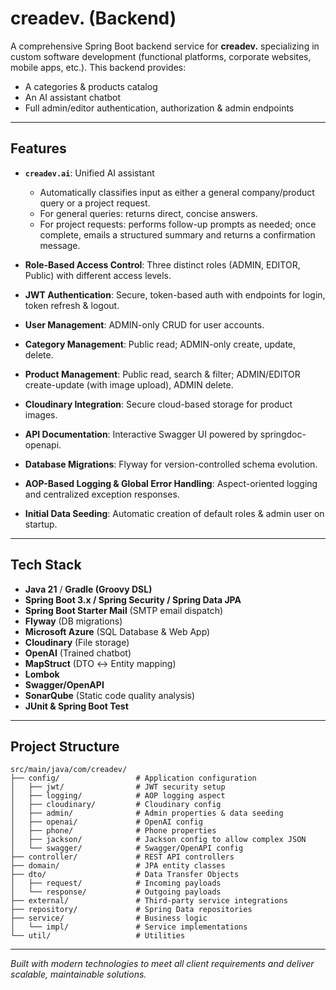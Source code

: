 # creadev. (Backend)

A comprehensive Spring Boot backend service for **creadev.** specializing in custom software development (functional platforms, corporate websites, mobile apps, etc.). This backend provides:

- A categories & products catalog
- An AI assistant chatbot
- Full admin/editor authentication, authorization & admin endpoints

---

## Features

- **`creadev.ai`**: Unified AI assistant
  - Automatically classifies input as either a general company/product query or a project request.
  - For general queries: returns direct, concise answers.
  - For project requests: performs follow-up prompts as needed; once complete, emails a structured summary and returns a confirmation message.

- **Role-Based Access Control**: Three distinct roles (ADMIN, EDITOR, Public) with different access levels.

- **JWT Authentication**: Secure, token-based auth with endpoints for login, token refresh & logout.

- **User Management**: ADMIN-only CRUD for user accounts.

- **Category Management**: Public read; ADMIN-only create, update, delete.

- **Product Management**: Public read, search & filter; ADMIN/EDITOR create-update (with image upload), ADMIN delete.

- **Cloudinary Integration**: Secure cloud-based storage for product images.

- **API Documentation**: Interactive Swagger UI powered by springdoc-openapi.

- **Database Migrations**: Flyway for version-controlled schema evolution.

- **AOP-Based Logging & Global Error Handling**: Aspect-oriented logging and centralized exception responses.

- **Initial Data Seeding**: Automatic creation of default roles & admin user on startup.

---

## Tech Stack

- **Java 21** / **Gradle (Groovy DSL)**
- **Spring Boot 3.x / Spring Security / Spring Data JPA**
- **Spring Boot Starter Mail** (SMTP email dispatch)
- **Flyway** (DB migrations)
- **Microsoft Azure** (SQL Database & Web App)
- **Cloudinary** (File storage)
- **OpenAI** (Trained chatbot)
- **MapStruct** (DTO ↔ Entity mapping)
- **Lombok**
- **Swagger/OpenAPI**
- **SonarQube** (Static code quality analysis)
- **JUnit & Spring Boot Test**

---

## Project Structure

```plaintext
src/main/java/com/creadev/
├── config/                 # Application configuration
│   ├── jwt/                # JWT security setup
│   ├── logging/            # AOP logging aspect
│   ├── cloudinary/         # Cloudinary config
│   ├── admin/              # Admin properties & data seeding
│   ├── openai/             # OpenAI config
│   ├── phone/              # Phone properties
│   ├── jackson/            # Jackson config to allow complex JSON
│   └── swagger/            # Swagger/OpenAPI config
├── controller/             # REST API controllers
├── domain/                 # JPA entity classes
├── dto/                    # Data Transfer Objects
│   ├── request/            # Incoming payloads
│   └── response/           # Outgoing payloads
├── external/               # Third-party service integrations
├── repository/             # Spring Data repositories
├── service/                # Business logic
│   └── impl/               # Service implementations
└── util/                   # Utilities
```

---  

*Built with modern technologies to meet all client requirements and deliver scalable, maintainable solutions.* 
